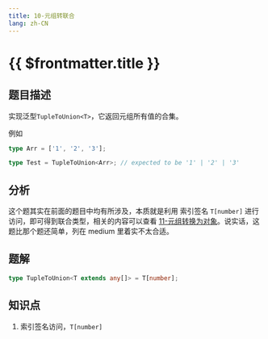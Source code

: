```yaml
---
title: 10-元组转联合
lang: zh-CN
---
```


# {{ $frontmatter.title }}

## 题目描述

实现泛型`TupleToUnion<T>`，它返回元组所有值的合集。

例如

```ts
type Arr = ['1', '2', '3'];

type Test = TupleToUnion<Arr>; // expected to be '1' | '2' | '3'
```

## 分析

这个题其实在前面的题目中均有所涉及，本质就是利用 索引签名 `T[number]` 进行访问，即可得到联合类型，相关的内容可以查看 [11-元组转换为对象](/easy/11-元组转换为对象.md)。说实话，这题比那个题还简单，列在 medium 里着实不太合适。

## 题解

```ts
type TupleToUnion<T extends any[]> = T[number];
```

## 知识点

1.  索引签名访问，`T[number]`
